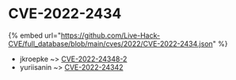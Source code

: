 # CVE-2022-2434
{% embed url="https://github.com/Live-Hack-CVE/full_database/blob/main/cves/2022/CVE-2022-2434.json" %}

* jkroepke ~> [CVE-2022-24348-2](https://www.alice-snow.ru/2022/database/cve-2022-2434/cve-2022-24348-2-jkroepke)
* yuriisanin ~> [CVE-2022-24342](https://www.alice-snow.ru/2022/database/cve-2022-2434/cve-2022-24342-yuriisanin)